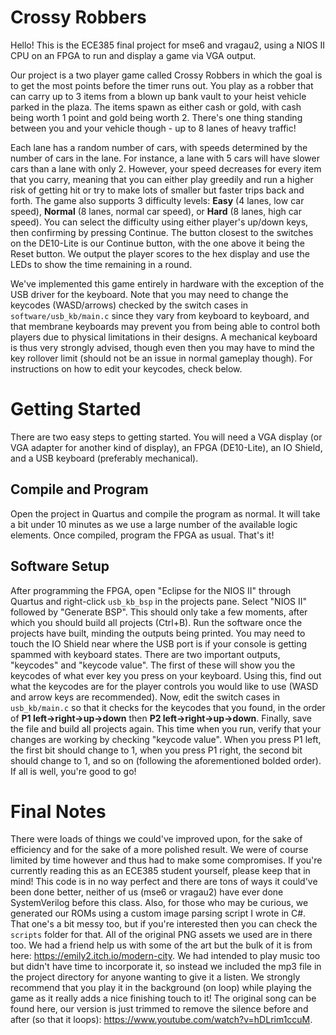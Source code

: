 # Crossy Robbers

Hello! This is the ECE385 final project for mse6 and vragau2, using a NIOS II CPU on an FPGA to run and display a game via VGA output. 

Our project is a two player game called Crossy Robbers in which the goal is to get the most points before the timer runs out. You play as a robber that can carry up to 3 items from a blown up bank vault to your heist vehicle parked in the plaza. The items spawn as either cash or gold, with cash being worth 1 point and gold being worth 2. There's one thing standing between you and your vehicle though - up to 8 lanes of heavy traffic!

Each lane has a random number of cars, with speeds determined by the number of cars in the lane. For instance, a lane with 5 cars will have slower cars than a lane with only 2. However, your speed decreases for every item that you carry, meaning that you can either play greedily and run a higher risk of getting hit or try to make lots of smaller but faster trips back and forth. The game also supports 3 difficulty levels: **Easy** (4 lanes, low car speed), **Normal** (8 lanes, normal car speed), or **Hard** (8 lanes, high car speed). You can select the difficulty using either player's up/down keys, then confirming by pressing Continue. The button closest to the switches on the DE10-Lite is our Continue button, with the one above it being the Reset button. We output the player scores to the hex display and use the LEDs to show the time remaining in a round.

We've implemented this game entirely in hardware with the exception of the USB driver for the keyboard. Note that you may need to change the keycodes (WASD/arrows) checked by the switch cases in `software/usb_kb/main.c` since they vary from keyboard to keyboard, and that membrane keyboards may prevent you from being able to control both players due to physical limitations in their designs. A mechanical keyboard is thus very strongly advised, though even then you may have to mind the key rollover limit (should not be an issue in normal gameplay though). For instructions on how to edit your keycodes, check below.


# Getting Started

There are two easy steps to getting started. You will need a VGA display (or VGA adapter for another kind of display), an FPGA (DE10-Lite), an IO Shield, and a USB keyboard (preferably mechanical).

## Compile and Program

Open the project in Quartus and compile the program as normal. It will take a bit under 10 minutes as we use a large number of the available logic elements. Once compiled, program the FPGA as usual. That's it!

## Software Setup

After programming the FPGA, open "Eclipse for the NIOS II" through Quartus and right-click `usb_kb_bsp` in the projects pane. Select "NIOS II" followed by "Generate BSP". This should only take a few moments, after which you should build all projects (Ctrl+B). Run the software once the projects have built, minding the outputs being printed. You may need to touch the IO Shield near where the USB port is if your console is getting spammed with keyboard states. There are two important outputs, "keycodes" and "keycode value". The first of these will show you the keycodes of what ever key you press on your keyboard. Using this, find out what the keycodes are for the player controls you would like to use (WASD and arrow keys are recommended). Now, edit  the switch cases in `usb_kb/main.c` so that it checks for the keycodes that you found, in the order of **P1 left->right->up->down** then **P2 left->right->up->down**. Finally, save the file and build all projects again. This time when you run, verify that your changes are working by checking "keycode value". When you press P1 left, the first bit should change to 1, when you press P1 right, the second bit should change to 1, and so on (following the aforementioned bolded order). If all is well, you're good to go!


# Final Notes

There were loads of things we could've improved upon, for the sake of efficiency and for the sake of a more polished result. We were of course limited by time however and thus had to make some compromises. If you're currently reading this as an ECE385 student yourself, please keep that in mind! This code is in no way perfect and there are tons of ways it could've been done better, neither of us (mse6 or vragau2) have ever done SystemVerilog before this class. Also, for those who may be curious, we generated our ROMs using a custom image parsing script I wrote in C#. That one's a bit messy too, but if you're interested then you can check the `scripts` folder for that. All of the original PNG assets we used are in there too. We had a friend help us with some of the art but the bulk of it is from here: https://emily2.itch.io/modern-city. We had intended to play music too but didn't have time to incorporate it, so instead we included the mp3 file in the project directory for anyone wanting to give it a listen. We strongly recommend that you play it in the background (on loop) while playing the game as it really adds a nice finishing touch to it! The original song can be found here, our version is just trimmed to remove the silence before and after (so that it loops): https://www.youtube.com/watch?v=hDLrim1ccuM.